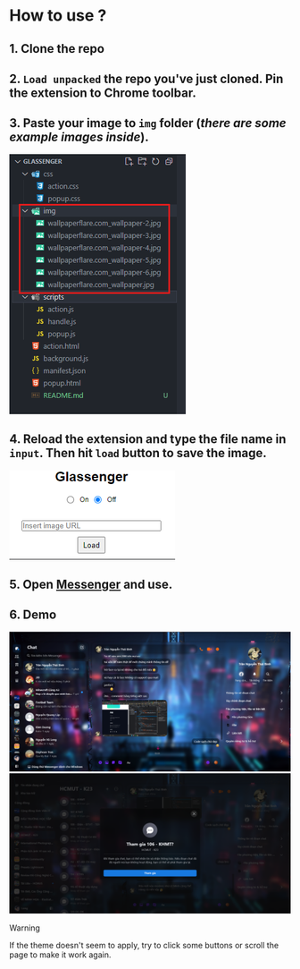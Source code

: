 # How to use ?

## 1. Clone the repo

## 2. `Load unpacked` the repo you've just cloned. Pin the extension to Chrome toolbar.

## 3. Paste your image to `img` folder (*there are some example images inside*).

![step1](screenshots/step1.png)

## 4. Reload the extension and type the file name in `input`. Then hit `load` button to save the image.

![step2](screenshots/step2.png)

## 5. Open [Messenger](https://www.messenger.com/) and use.

## 6. Demo
![demo1](screenshots/demo1.png)
![demo2](screenshots/demo2.png)


> [!WARNING]
> If the theme doesn't seem to apply, try to click some buttons or scroll the page to make it work again.